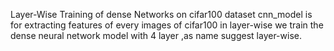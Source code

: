 Layer-Wise Training of dense Networks on cifar100 dataset 
cnn_model is for extracting features of every images of cifar100
in layer-wise we train the dense neural network model with 4 layer ,as name suggest layer-wise.
